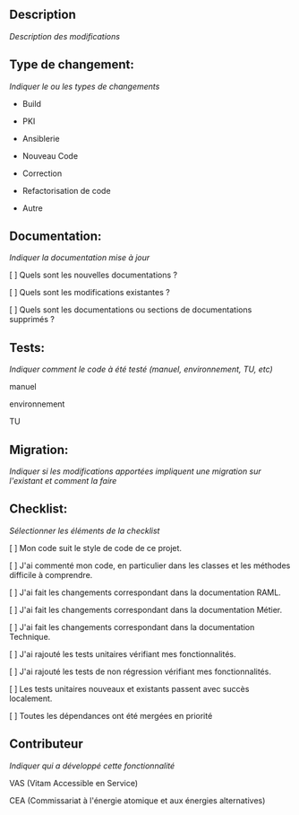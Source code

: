 ## Description

*Description des modifications*

## Type de changement:

*Indiquer le ou les types de changements*

* Build

* PKI

* Ansiblerie

* Nouveau Code

* Correction

* Refactorisation de code

* Autre

## Documentation:

*Indiquer la documentation mise à jour*

[ ] Quels sont les nouvelles documentations ?

[ ] Quels sont les modifications existantes ?

[ ] Quels sont les documentations ou sections de documentations supprimés ?

## Tests:

*Indiquer comment le code à été testé (manuel, environnement, TU, etc)*

manuel

environnement

TU

## Migration:

*Indiquer si les modifications apportées impliquent une migration sur l'existant et comment la faire*

## Checklist:

*Sélectionner les éléments de la checklist*

[ ] Mon code suit le style de code de ce projet.

[ ] J'ai commenté mon code, en particulier dans les classes et les méthodes difficile à comprendre.

[ ] J'ai fait les changements correspondant dans la documentation RAML.

[ ] J'ai fait les changements correspondant dans la documentation Métier.

[ ] J'ai fait les changements correspondant dans la documentation Technique.

[ ] J'ai rajouté les tests unitaires vérifiant mes fonctionnalités.

[ ] J'ai rajouté les tests de non régression vérifiant mes fonctionnalités.

[ ] Les tests unitaires nouveaux et existants passent avec succès localement.

[ ] Toutes les dépendances ont été mergées en priorité

## Contributeur

*Indiquer qui a développé cette fonctionnalité*

VAS (Vitam Accessible en Service)

CEA (Commissariat à l'énergie atomique et aux énergies alternatives)
